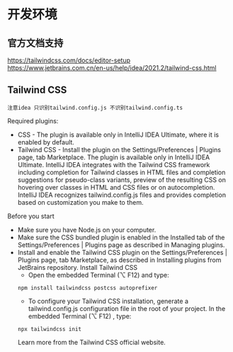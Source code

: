 # 开发环境

## 官方文档支持

https://tailwindcss.com/docs/editor-setup
https://www.jetbrains.com.cn/en-us/help/idea/2021.2/tailwind-css.html

## Tailwind CSS

`注意idea 只识别tailwind.config.js 不识别tailwind.config.ts`

Required plugins:

- CSS - The plugin is available only in IntelliJ IDEA Ultimate, where it is enabled by default.
- Tailwind CSS - Install the plugin on the Settings/Preferences | Plugins page, tab Marketplace. The plugin is available
  only in IntelliJ IDEA Ultimate.
  IntelliJ IDEA integrates with the Tailwind CSS framework including completion for Tailwind classes in HTML files and
  completion suggestions for pseudo-class variants, preview of the resulting CSS on hovering over classes in HTML and
  CSS files or on autocompletion. IntelliJ IDEA recognizes tailwind.config.js files and provides completion based on
  customization you make to them.

Before you start

- Make sure you have Node.js on your computer.
- Make sure the CSS bundled plugin is enabled in the Installed tab of the Settings/Preferences | Plugins page as
  described in Managing plugins.
- Install and enable the Tailwind CSS plugin on the Settings/Preferences | Plugins page, tab Marketplace, as described
  in Installing plugins from JetBrains repository.
  Install Tailwind CSS
    - Open the embedded Terminal (⌥ F12) and type:
  ```
  npm install tailwindcss postcss autoprefixer 
  ```
    - To configure your Tailwind CSS installation, generate a tailwind.config.js configuration file in the root of your
      project. In the embedded Terminal (⌥ F12) , type:
  ```
  npx tailwindcss init
  ```
  Learn more from the Tailwind CSS official website.


